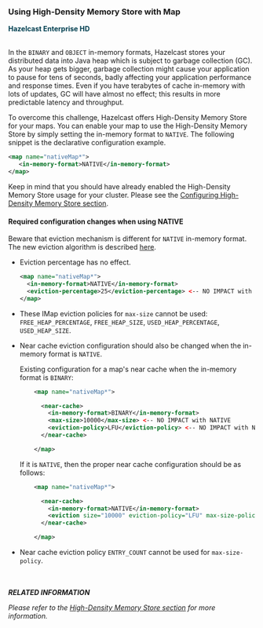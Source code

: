 



### Using High-Density Memory Store with Map

<font color="##153F75">**Hazelcast Enterprise HD**</font>
<br></br>

In the `BINARY` and `OBJECT` in-memory formats, Hazelcast stores your distributed data into Java heap which is subject to garbage collection (GC). As your heap gets bigger, garbage collection might cause your application to pause for tens of seconds, badly affecting your application performance and response times. Even if you have terabytes of cache in-memory with lots of updates, GC will have almost no effect; this results in more predictable latency and throughput. 

To overcome this challenge, Hazelcast offers High-Density Memory Store for your maps. You can enable your map to use the High-Density Memory Store by simply setting the in-memory format to `NATIVE`. The following snippet is the declarative configuration example.


```xml
<map name="nativeMap*">
   <in-memory-format>NATIVE</in-memory-format>
</map>
```

Keep in mind that you should have already enabled the High-Density Memory Store usage for your cluster. Please see the [Configuring High-Density Memory Store section](#configuring-high-density-memory-store).


#### Required configuration changes when using NATIVE

Beware that eviction mechanism is different for `NATIVE` in-memory format.
The new eviction algorithm is described [here](eviction-algorithm).

  - Eviction percentage has no effect.

    ```xml
    <map name="nativeMap*">
      <in-memory-format>NATIVE</in-memory-format>
      <eviction-percentage>25</eviction-percentage> <-- NO IMPACT with NATIVE
    </map>
    ```
  - These IMap eviction policies for `max-size` cannot be used: `FREE_HEAP_PERCENTAGE`, `FREE_HEAP_SIZE`, `USED_HEAP_PERCENTAGE`, `USED_HEAP_SIZE`.

  - Near cache eviction configuration should also be changed when the in-memory format is `NATIVE`.

    Existing configuration for a map's near cache when the in-memory format is `BINARY`:
    
    ```xml
        <map name="nativeMap*">

          <near-cache>
            <in-memory-format>BINARY</in-memory-format>
            <max-size>10000</max-size> <-- NO IMPACT with NATIVE
            <eviction-policy>LFU</eviction-policy> <-- NO IMPACT with NATIVE
          </near-cache>

        </map>
     ```

     If it is `NATIVE`, then the proper near cache configuration should be as follows:
     ```xml
         <map name="nativeMap*">

           <near-cache>
             <in-memory-format>NATIVE</in-memory-format>
             <eviction size="10000" eviction-policy="LFU" max-size-policy="USED_NATIVE_MEMORY_SIZE"/>   <-- Correct configuration with NATIVE
           </near-cache>

         </map>
     ```

  - Near cache eviction policy `ENTRY_COUNT` cannot be used for `max-size-policy`.


<br></br>
***RELATED INFORMATION***

*Please refer to the [High-Density Memory Store section](#high-density-memory-store) for more information.*
<br></br>

